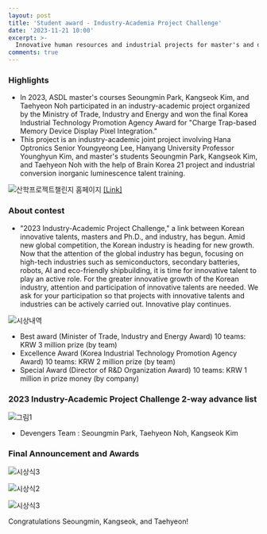 ```yaml
---
layout: post
title: 'Student award - Industry-Academia Project Challenge'
date: '2023-11-21 10:00'
excerpt: >-
  Innovative human resources and industrial projects for master's and doctorate degrees
comments: true
---
```


### Highlights
- In 2023, ASDL master's courses Seoungmin Park, Kangseok Kim, and Taehyeon Noh participated in an industry-academic project organized by the Ministry of Trade, Industry and Energy and won the final Korea Industrial Technology Promotion Agency Award for "Charge Trap-based Memory Device Display Pixel Integration."
- This project is an industry-academic joint project involving Hana Optronics Senior Youngyeong Lee, Hanyang University Professor Younghyun Kim, and master's students Seoungmin Park, Kangseok Kim, and Taehyeon Noh with the help of Brain Korea 21 project and industrial conversion inorganic luminescence talent training.

![산학프로젝트챌린지 홈페이지](https://github.com/yh2424/yh2424.github.io/assets/80964488/991c7a3b-3609-43d4-80a7-4ffa1a7a2a5e)
[[Link]](https://co-pl.kr/)

### About contest 
- "2023 Industry-Academic Project Challenge," a link between Korean innovative talents, masters and Ph.D., and industry, has begun.
Amid new global competition, the Korean industry is heading for new growth.
Now that the attention of the global industry has begun, focusing on high-tech industries such as semiconductors, secondary batteries, robots, AI and eco-friendly shipbuilding, it is time for innovative talent to play an active role.
For the greater innovative growth of the Korean industry, attention and participation of innovative talents are needed.
We ask for your participation so that projects with innovative talents and industries can be actively carried out.
Innovative play continues.

![시상내역](https://github.com/yh2424/yh2424.github.io/assets/80964488/6f001678-6c9b-46c2-8d61-d31441e109ac)
- Best award (Minister of Trade, Industry and Energy Award) 10 teams: KRW 3 million prize (by team)
- Excellence Award (Korea Industrial Technology Promotion Agency Award) 10 teams: KRW 2 million prize (by team)
- Special Award (Director of R&D Organization Award) 10 teams: KRW 1 million in prize money (by company)

### 2023 Industry-Academic Project Challenge 2-way advance list
![그림1](https://github.com/yh2424/yh2424.github.io/assets/80964488/db1ec904-deba-493b-8d8d-ea15deb55ff6)
- Devengers Team : Seoungmin Park, Taehyeon Noh, Kangseok Kim

### Final Announcement and Awards

![시상식3](https://github.com/yh2424/yh2424.github.io/assets/80964488/bc633f1f-3dc7-4154-9f9d-a21231ee0667)

![시상식2](https://github.com/yh2424/yh2424.github.io/assets/80964488/981b3133-e47c-4084-8d9e-7a8fd346d2d8)

![시상식3](https://github.com/yh2424/yh2424.github.io/assets/80964488/5118739b-7f47-4232-a564-7e38d370537e)


Congratulations Seoungmin, Kangseok, and Taehyeon!